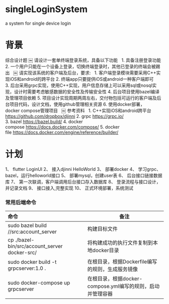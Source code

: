 # singleLoginSystem
a system for single device login

# 背景
综合设计题
￼
请设计一套单终端登录系统，具备以下功能
 
1. 具备注册登录功能
2. 一个用户只能在一个设备上登录，切换终端登录时，其他已登录的终端会被踢出
 
￼
请实现该系统的客户端及后台，要求:
 
1. 客户端登录模块需要采用C++实现iOS和android的跨平台
2. 终端app只要提供iOS或android一种客户端即可
3. 后台采用grpc实现，使用C++实现，用户信息存储上可以采用sql或nosql实现，设计时需要考虑敏感数据的安全性及传输安全性
4. 后台项目使用bazel编译及管理项目依赖
5. 项目设计实现周期两周左右，交付物包括可运行的客户端及后台项目代码，设计文档，使用github管理相关资源
6. 使用docker部署，docker compose管理项目
 
￼
参考资料
 
1. C++实现iOS和android跨平台 https://github.com/dropbox/djinni
2. grpc https://grpc.io/
3. bazel https://bazel.build/
4. docker compose https://docs.docker.com/compose/
5. docker file https://docs.docker.com/engine/reference/builder/

# 计划
1、 flutter LoginUI
2、 接入djinni HelloWorld
3、 部署docker
4、 学习grpc、bazel，运行helloworld接口
5、 部署mysql，创建user表
6、 后台接口链接数据库
7、 第一次联调，客户端调用后台接口存入数据库
8、 登录流程与接口设计，并记录文档
9、 接口接入,完整实现
10、 正式环境部署，系统测试

### 常用后端命令
| 命令 | 备注 |
|:--|----|
| sudo bazel build //src:account_server | 构建目标文件 |
| cp ./bazel-bin/src/account_server docker-src/ | 将构建成功的执行文件复制到本地docker目录 |
| sudo docker build -t grpcserver:1.0 . | 在根目录，根据Dockerfile编写的规则，生成服务镜像 |
| sudo docker-compose up grpcserver | 在根目录，根据docker-compose.yml编写的规则，启动并管理容器 |


